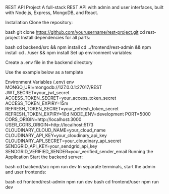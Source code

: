 REST API Project
A full-stack REST API with admin and user interfaces, built with Node.js, Express, MongoDB, and React.

Installation 
Clone the repository:

bash
git clone https://github.com/yourusername/rest-project.git
cd rest-project
Install dependencies for all parts:

bash
cd backend/src && npm install
cd ../frontend/rest-admin && npm install
cd ../user && npm install
Set up environment variables:

Create a .env file in the backend directory

Use the example below as a template

Environment Variables (.env)
env
MONGO_URI=mongodb://127.0.0.1:27017/REST
JWT_SECRET=your_jwt_secret
ACCESS_TOKEN_SECRET=your_access_token_secret
ACCESS_TOKEN_EXPIRY=15m
REFRESH_TOKEN_SECRET=your_refresh_token_secret
REFRESH_TOKEN_EXPIRY=10d
NODE_ENV=development
PORT=5000
CORS_ORIGIN=http://localhost:3000
USER_CORS_ORIGIN=http://localhost:5173
CLOUDINARY_CLOUD_NAME=your_cloud_name
CLOUDINARY_API_KEY=your_cloudinary_api_key
CLOUDINARY_API_SECRET=your_cloudinary_api_secret
SENDGRID_API_KEY=your_sendgrid_api_key
SENDGRID_VERIFIED_SENDER=your_verified_sender_email
Running the Application
Start the backend server:

bash
cd backend/src
npm run dev
In separate terminals, start the admin and user frontends:

bash
cd frontend/rest-admin
npm run dev
bash
cd frontend/user
npm run dev

